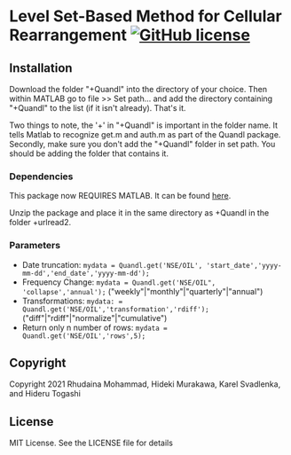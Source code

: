 # Level Set-Based Method for Cellular Rearrangement [![GitHub license](https://img.shields.io/badge/license-MIT-blue.svg?style=flat-square)](https://github.com/rhudaina/Level-Set-Based-Method-for-Cellular-Rearrangement/blob/main/LICENSE)


## Installation ##

Download the folder "+Quandl" into the directory of your choice. Then within MATLAB go to file >> Set path... and add the directory containing "+Quandl" to the list (if it isn't already). That's it.

Two things to note, the '+' in "+Quandl" is important in the folder name. It tells Matlab to recognize get.m and auth.m as part of the Quandl package. Secondly, make sure you don't add the "+Quandl" folder in set path. You should be adding the folder that contains it.


### Dependencies ###

This package now REQUIRES MATLAB. It can be found [here](http://www.mathworks.com/matlabcentral/fileexchange/35693-urlread2).

Unzip the package and place it in the same directory as +Quandl in the folder +urlread2.


### Parameters ###

* Date truncation: `mydata = Quandl.get('NSE/OIL', 'start_date','yyyy-mm-dd','end_date','yyyy-mm-dd');`
* Frequency Change: `mydata = Quandl.get('NSE/OIL", 'collapse','annual');` ("weekly"|"monthly"|"quarterly"|"annual")
* Transformations: `mydata: = Quandl.get('NSE/OIL','transformation','rdiff');` ("diff"|"rdiff"|"normalize"|"cumulative")
* Return only n number of rows: `mydata = Quandl.get('NSE/OIL','rows',5);`


## Copyright

Copyright 2021 Rhudaina Mohammad, Hideki Murakawa, Karel Svadlenka, and Hideru Togashi


## License

MIT License. See the LICENSE file for details
